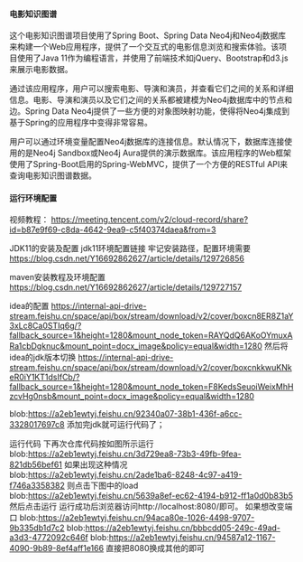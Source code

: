#### 电影知识图谱
这个电影知识图谱项目使用了Spring Boot、Spring Data Neo4j和Neo4j数据库来构建一个Web应用程序，提供了一个交互式的电影信息浏览和搜索体验。该项目使用了Java 11作为编程语言，并使用了前端技术如jQuery、Bootstrap和d3.js来展示电影数据。

通过该应用程序，用户可以搜索电影、导演和演员，并查看它们之间的关系和详细信息。电影、导演和演员以及它们之间的关系都被建模为Neo4j数据库中的节点和边。Spring Data Neo4j提供了一些方便的对象图映射功能，使得将Neo4j集成到基于Spring的应用程序中变得非常容易。

用户可以通过环境变量配置Neo4j数据库的连接信息。默认情况下，数据库连接使用的是Neo4j Sandbox或Neo4j Aura提供的演示数据库。该应用程序的Web框架使用了Spring-Boot启用的Spring-WebMVC，提供了一个方便的RESTful API来查询电影知识图谱数据。
#### 运行环境配置
视频教程：
https://meeting.tencent.com/v2/cloud-record/share?id=b87e9f69-c8da-4642-9ea9-c5f40374daea&from=3

JDK11的安装及配置
jdk11环境配置链接 牢记安装路径，配置环境需要
https://blog.csdn.net/Y16692862627/article/details/129726856

maven安装教程及环境配置
https://blog.csdn.net/Y16692862627/article/details/129727157

idea的配置
https://internal-api-drive-stream.feishu.cn/space/api/box/stream/download/v2/cover/boxcn8ER8Z1aY3xLc8Ca0STIq6g/?fallback_source=1&height=1280&mount_node_token=RAYQdQ6AKoOYmuxARa1cbDgknuc&mount_point=docx_image&policy=equal&width=1280
然后将idea的jdk版本切换
https://internal-api-drive-stream.feishu.cn/space/api/box/stream/download/v2/cover/boxcnkkwuKNkeR0iY1KT1dsIfCb/?fallback_source=1&height=1280&mount_node_token=F8KedsSeuoiWeixMhHzcvHg0nsb&mount_point=docx_image&policy=equal&width=1280

blob:https://a2eb1ewtyj.feishu.cn/92340a07-38b1-436f-a6cc-3328017697c8
添加完jdk就可运行代码了；

运行代码
下再次仓库代码按如图所示运行
blob:https://a2eb1ewtyj.feishu.cn/3d729ea8-73b3-49fb-9fea-821db56bef61
如果出现这种情况
blob:https://a2eb1ewtyj.feishu.cn/2ade1ba6-8248-4c97-a419-f746a3358382
则点击下图中的load
blob:https://a2eb1ewtyj.feishu.cn/5639a8ef-ec62-4194-b912-ff1a0d0b83b5
然后点击运行
运行成功后浏览器访问http://localhost:8080/即可。
如果想改变端口
blob:https://a2eb1ewtyj.feishu.cn/94aca80e-1026-4498-9707-9b335db1d7c2
blob:https://a2eb1ewtyj.feishu.cn/bbbcdd05-249c-49ad-a3d3-4772092c646f
blob:https://a2eb1ewtyj.feishu.cn/94587a12-1167-4090-9b89-8ef4aff1e166
直接把8080换成其他的即可
